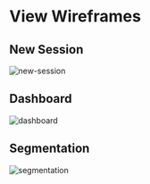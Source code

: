 # View Wireframes

## New Session
![new-session]

## Dashboard
![dashboard]

## Segmentation
![segmentation]

[new-session]: ./wireframes/new_session.png
[dashboard]: ./wireframes/dashboard.png
[segmentation]: ./wireframes/segmentation.png
